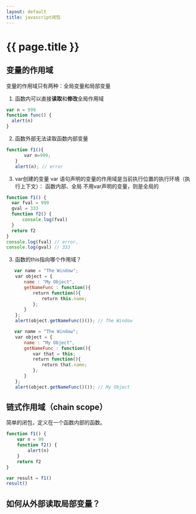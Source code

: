 ```yaml
---
layout: default
title: javascript闭包
---
```


# {{ page.title }}

## 变量的作用域
变量的作用域只有两种：全局变量和局部变量
1. 函数内可以直接**读取**和**修改**全局作用域
```javascript
var n = 999
function func() {
  alert(n)
}
```

2. 函数外部无法读取函数内部变量
```javascript
function f1(){
　　　　var n=999;
　　}
　　alert(n); // error
```

3. var创建的变量
  var 语句声明的变量的作用域是当前执行位置的执行环境（执行上下文）：
  函数内部、全局
  不用var声明的变量，则是全局的
  ```javascript
  function f1() {
  	var fval = 999
    gval = 333
  	function f2() {
  		console.log(fval)
  	}
  	return f2
  }
  console.log(fval) // error,
  console.log(gval) // 333
  ```

3. 函数的this指向哪个作用域？

```javascript
   var name = "The Window";
　　var object = {
　　　　name : "My Object",
　　　　getNameFunc : function(){
　　　　　　return function(){
　　　　　　　　return this.name;
　　　　　　};
　　　　}
　　};
　　alert(object.getNameFunc()()); // The Window

```

```javascript
   var name = "The Window";
　　var object = {
　　　　name : "My Object",
　　　　getNameFunc : function(){
　　　　　　var that = this;
　　　　　　return function(){
　　　　　　　　return that.name;
　　　　　　};
　　　　}
　　};
　　alert(object.getNameFunc()()); // My Object

```

## 链式作用域（chain scope）
简单的闭包，定义在一个函数内部的函数。
```javascript
function f1() {
	var n = 99
	function f2() {
		alert(n)
	}
	return f2
}

var result = f1()
result()
```


## 如何从外部读取局部变量？
